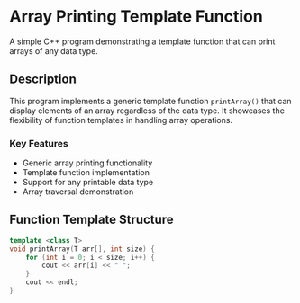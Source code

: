 # Array Printing Template Function

A simple C++ program demonstrating a template function that can print arrays of any data type.

## Description

This program implements a generic template function `printArray()` that can display elements of an array regardless of the data type. It showcases the flexibility of function templates in handling array operations.

### Key Features
- Generic array printing functionality
- Template function implementation
- Support for any printable data type
- Array traversal demonstration

## Function Template Structure

```cpp
template <class T>
void printArray(T arr[], int size) {
    for (int i = 0; i < size; i++) {
        cout << arr[i] << " ";
    }
    cout << endl;
}
